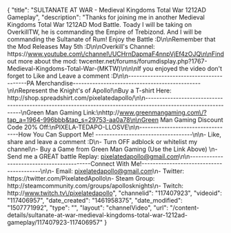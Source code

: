 {
    "title": "SULTANATE AT WAR - Medieval Kingdoms Total War 1212AD Gameplay",
    "description": "Thanks for joining me in another Medieval Kingdoms Total War 1212AD Mod Battle.  Toady I will be taking on OverkillTW, he is commanding the Empire of Trebizond.  And I will be commanding the Sultanate of Rum!  Enjoy the Battle :D\n\nRemember that the Mod Releases May 5th :D\n\nOverkill's Channel: https:\/\/www.youtube.com\/channel\/UCHrnDapmaF4nnpVjEf4zOJQ\n\nFind out more about the mod: twcenter.net\/forums\/forumdisplay.php?1767-Medieval-Kingdoms-Total-War-(MKTW)\n\n\nIf you enjoyed the video don't forget to Like and Leave a comment :D\n\n-----------------------------------------PA Merchandise----------------------------------------------\n\nRepresent the Knight's of Apollo!\nBuy a T-shirt Here: http:\/\/shop.spreadshirt.com\/pixelatedapollo\/\n\n---------------------------------------------------------------------------------------------------------------\nGreen Man Gaming Link:\nhttp:\/\/www.greenmangaming.com\/?tap_a=1964-996bbb&tap_s=29753-aa0a78\n\nGreen Man Gaming Discount Code 20% Off:\nPIXELA-TEDAPO-LLOSVE\n\n----------------------------------How You Can Support Me! -----------------------------------\n\n- Like, share and leave a comment :D\n- Turn OFF adblock or whitelist my channel\n- Buy a Game from Green Man Gaming (Use the Link Above) \n- Send me a GREAT battle Replay: pixelatedapollo@gmail.com\n\n------------------------------------------Connect With Me!-----------------------------------------\n\n- Email: pixelatedapollo@gmail.com\n- Twitter: https:\/\/twitter.com\/PixelatedApollo\n- Steam Group:  http:\/\/steamcommunity.com\/groups\/apollosknights\n- Twitch: http:\/\/www.twitch.tv\/pixelatedapollo",
    "channelid": "117407923",
    "videoid": "117406957",
    "date_created": "1461958375",
    "date_modified": "1507771992",
    "type": "",
    "layout": "channelVideo",
    "url": "\/content-details\/sultanate-at-war-medieval-kingdoms-total-war-1212ad-gameplay\/117407923-117406957"
}
